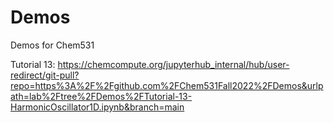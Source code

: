 # Demos
Demos for Chem531

Tutorial 13: https://chemcompute.org/jupyterhub_internal/hub/user-redirect/git-pull?repo=https%3A%2F%2Fgithub.com%2FChem531Fall2022%2FDemos&urlpath=lab%2Ftree%2FDemos%2FTutorial-13-HarmonicOscillator1D.ipynb&branch=main

